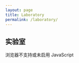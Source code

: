 ```yaml
---
layout: page
title: Laboratory
permalink: /laboratory/
---
```

## 实验室
<p>
<script>
"use strict"
  document.write("浏览器支持并已启用 JavaScript。<br/>UserAgent: <code>"+navigator.userAgent+"</code>");
</script>
<noscript>
浏览器不支持或未启用 JavaScript
</noscript>
</p>
<script>
"use strict"
function sqrt()
{
    let begin,end;
    
    begin=new Date();
    let r;
    for(r=0.0;r<=1;r+=0.000000005)
    {
        Math.sqrt(r);
    }
    end=new Date();
    document.getElementById("sqrt-result").innerHTML=end.getTime()-begin.getTime()+"ms. 耗时越低越好";
}
</script>

<script>
"use strict"
let n,m,ans=0,x=[],rlock=[],slock=[],slockr=[];
function init()
{
    let timeBegin=new Date();
    
    n=13;
    m=n-1;

    for(let i=0;i<n;i++)
    {
        dfs(0,i);
    }
    
    let timeEnd=new Date();
    let timeTotal=timeEnd.getTime()-timeBegin.getTime();
    document.getElementById("nq-result").innerHTML=timeTotal+"ms. 耗时越低越好";
    
}

function dfs(line,row)
{
    if(rlock[row]===true || slock[line+row]===true || slockr[line-row+m]===true)
    return;

    x[line]=row;
    
    rlock[row]=true;
    slock[line+row]=true;
    slockr[line-row+m]=true;

    for(let i=0;i<n;i++)
    {
        dfs(line+1,i);
    }
    
    rlock[row]=false;
    slock[line+row]=false;
    slockr[line-row+m]=false;
}
</script>

<script>
"use strict"
document.write('<h3>基准测试</h3><h4>N皇后问题</h4><p>n=13，使用朴素的深度优先搜索算法。</p><button onclick="setTimeout(init,200)">开始测试</button><p id="nq-result">-----</p><h4>平方根求解</h4><button onclick="setTimeout(sqrt,200)">开始测试</button><p id="sqrt-result">-----</p>');
</script>
